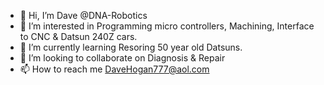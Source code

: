 - 👋 Hi, I’m Dave @DNA-Robotics
- 👀 I’m interested in Programming micro controllers, Machining, Interface to CNC & Datsun 240Z cars.
- 🌱 I’m currently learning Resoring 50 year old Datsuns.
- 💞️ I’m looking to collaborate on Diagnosis & Repair
- 📫 How to reach me DaveHogan777@aol.com

<!---
DNA-Robotics/DNA-Robotics is a ✨ special ✨ repository because its `README.md` (this file) appears on your GitHub profile.
You can click the Preview link to take a look at your changes.
--->
